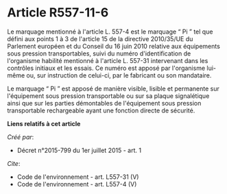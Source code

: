 # Article R557-11-6

Le marquage mentionné à l'article L. 557-4 est le marquage “ Pi ” tel que défini aux points 1 à 3 de l'article 15 de la
directive 2010/35/UE du Parlement européen et du Conseil du 16 juin 2010 relative aux équipements sous pression
transportables, suivi du numéro d'identification de l'organisme habilité mentionné à l'article L. 557-31 intervenant dans les
contrôles initiaux et les essais. Ce numéro est apposé par l'organisme lui-même ou, sur instruction de celui-ci, par le
fabricant ou son mandataire.

Le marquage “ Pi ” est apposé de manière visible, lisible et permanente sur l'équipement sous pression transportable ou sur
sa plaque signalétique ainsi que sur les parties démontables de l'équipement sous pression transportable rechargeable ayant
une fonction directe de sécurité.

**Liens relatifs à cet article**

_Créé par_:

  - Décret n°2015-799 du 1er juillet 2015 - art. 1

_Cite_:

  - Code de l'environnement - art. L557-31 (V)
  - Code de l'environnement - art. L557-4 (V)
